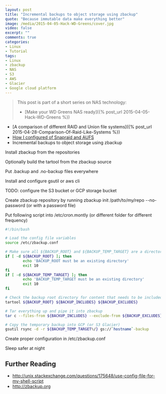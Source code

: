 ```yaml
---
layout: post
title: "Incremental backups to object storage using zbackup"
quote: "Because immutable data make everything better"
image: /media/2015-04-05-Hack-WD-Greens/cover.jpg
video: false
excerpt: ""
comments: true
categories:
- Linux
- Tutorial
tags:
- Linux
- zbackup
- NAS
- S3
- AWS
- Glacier
- Google cloud platform
---
```

> This post is part of a short series on NAS technology:
>
> - [Make your WD Greens NAS ready]({% post_url 2015-04-05-Hack-WD-Greens %})
- [A comparison of different RAID and Union file systems]({% post_url 2015-04-28-Comparison-Of-Raid-Like-Systems %})
- [How I configured of Snapraid and AUFS](some_url)
- Incremental backups to object storage using zbackup

Install zbackup from the repositories

Optionally build the tartool from the zbackup source

Put .backup and .no-backup files everywhere

Install and configure gsutil or aws cli

TODO: configure the S3 bucket or GCP storage bucket

Create zbackup repository by running zbackup init /path/to/my/repo --no-password (or with a password file)

Put following script into /etc/cron.montly (or different folder for different frequency)

```bash
#!/bin/bash

# Load the config file variables
source /etc/zbackup.conf

# Make sure all ${BACKUP_ROOT} and ${BACKUP_TEMP_TARGET} are a directory with trailing slash
if [ -d ${BACKUP_ROOT} ]; then
        echo 'BACKUP_ROOT must be an existing directory'
        exit 10
fi
if [ -d ${BACKUP_TEMP_TARGET} ]; then
        echo 'BACKUP_TEMP_TARGET must be an existing directory'
        exit 10
fi

# Check the backup root directory for content that needs to be included
tartool ${BACKUP_ROOT} ${BACKUP_INCLUDES} ${BACKUP_EXCLUDES}

# Tar everything up and pipe it into zbackup
tar c --files-from ${BACKUP_INCLUDES} --exclude-from ${BACKUP_EXCLUDES} | zbackup backup ${BACKUP_TEMP_TARGET%/}/backups/backup-`date '+%Y-%m-%d'`

# Copy the temporary backup into GCP (or S3 Glacier)
gsutil rsync -d -r ${BACKUP_TEMP_TARGET%/} gs://`hostname`-backup
```

Create proper configuration in /etc/zbackup.conf

Sleep safer at night

## Further Reading
* http://unix.stackexchange.com/questions/175648/use-config-file-for-my-shell-script
* http://zbackup.org
